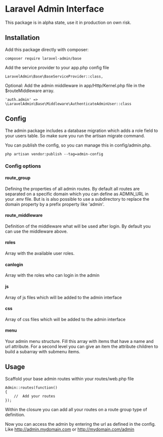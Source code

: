 # Laravel Admin Interface

This package is in alpha state, use it in production on own risk.

##  Installation

Add this package directly with composer:

```
composer require laravel-admin/base
```

Add the service provider to your app.php config file

```
LaravelAdmin\Base\BaseServiceProvider::class,
```

Optional: Add the admin middleware in app/Http/Kernel.php file in the $routeMiddleware array.

```
'auth.admin' => \LaravelAdmin\Base\Middleware\AuthenticateAdminUser::class
```

## Config

The admin package includes a database migration which adds a role field to your users table. So make sure you run the artisan migrate command.

You can publish the config, so you can manage this in config/admin.php.

```
php artisan vendor:publish --tag=admin-config
```

### Config options

#### route_group
Defining the properties of all admin routes. By default all routes are separated on a specific domain which you can define as ADMIN_URL in your .env file. But is is also possible to use a subdirectory to replace the domain property by a prefix property like 'admin'.

#### route_middleware
Definition of the middleware what will be used after login. By default you can use the middleware above.

#### roles
Array with the available user roles. 

#### canlogin
Array with the roles who can login in the admin

#### js
Array of js files which will be added to the admin interface

#### css
Array of css files which will be added to the admin interface

#### menu
Your admin menu structure. Fill this array with items that have a name and url attribute. For a second level you can give an item the attribute children to build a subarray with submenu items.

## Usage

Scaffold your base admin routes within your routes/web.php file

```
Admin::routes(function()
{
	//  Add your routes
});
```

Within the closure you can add all your routes on a route group type of definition.

Now you can access the admin by entering the url as defined in the config. Like http://admin.mydomain.com or http://mydomain.com/admin

